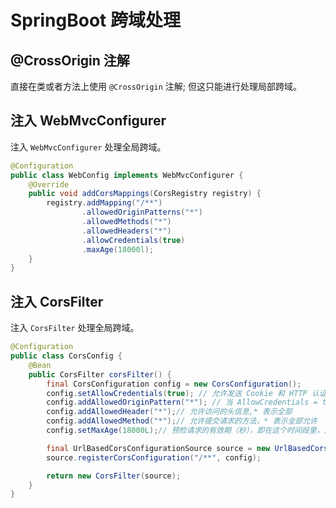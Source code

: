 # SpringBoot 跨域处理

## @CrossOrigin 注解

直接在类或者方法上使用 ```@CrossOrigin``` 注解; 但这只能进行处理局部跨域。

## 注入 WebMvcConfigurer

注入 ```WebMvcConfigurer``` 处理全局跨域。

```java
@Configuration
public class WebConfig implements WebMvcConfigurer {
    @Override
    public void addCorsMappings(CorsRegistry registry) {
        registry.addMapping("/**")
                .allowedOriginPatterns("*")
                .allowedMethods("*")
                .allowedHeaders("*")
                .allowCredentials(true)
                .maxAge(18000l);
    }
}
```

## 注入 CorsFilter

注入 ```CorsFilter``` 处理全局跨域。

```java
@Configuration
public class CorsConfig {
    @Bean
    public CorsFilter corsFilter() {
        final CorsConfiguration config = new CorsConfiguration();
        config.setAllowCredentials(true); // 允许发送 Cookie 和 HTTP 认证信息
        config.addAllowedOriginPattern("*"); // 当 AllowCredentials = true 且接受任意域名的请求(*) 的时候，必须使用 AllowedOriginPattern
        config.addAllowedHeader("*");// 允许访问的头信息,* 表示全部
        config.addAllowedMethod("*");// 允许提交请求的方法，* 表示全部允许
        config.setMaxAge(18000L);// 预检请求的有效期（秒），即在这个时间段里，对于相同的跨域请求不会再预检了

        final UrlBasedCorsConfigurationSource source = new UrlBasedCorsConfigurationSource();
        source.registerCorsConfiguration("/**", config);

        return new CorsFilter(source);
    }
}
```
